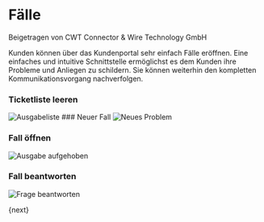 # Fälle
<span class="text-muted contributed-by">Beigetragen von CWT Connector & Wire Technology GmbH</span>

Kunden können über das Kundenportal sehr einfach Fälle eröffnen. Eine einfaches und intuitive Schnittstelle ermöglichst es dem Kunden ihre Probleme und Anliegen zu schildern. Sie können weiterhin den kompletten Kommunikationsvorgang nachverfolgen.

### Ticketliste leeren

<img class="screenshot" alt="Ausgabeliste" src="{{docs_base_url}}/assets/img/website/portal-ticket-list-empty.png">
### Neuer Fall

<img class="screenshot" alt="Neues Problem " src="{{docs_base_url}}/assets/img/website/portal-new-ticket.png">

### Fall öffnen

<img class="screenshot" alt="Ausgabe aufgehoben" src="{{docs_base_url}}/assets/img/website/portal-ticket-1.gif">

### Fall beantworten

<img class="screenshot" alt="Frage beantworten" src="{{docs_base_url}}/assets/img/website/portal-ticket-reply.gif">

{next}
